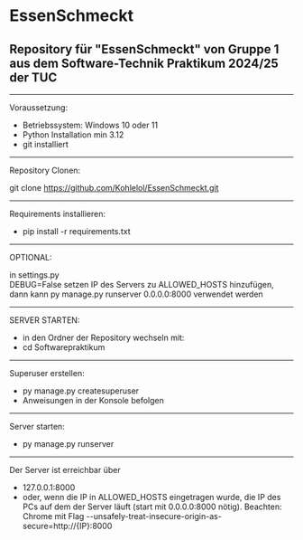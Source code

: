 # EssenSchmeckt
Repository für "EssenSchmeckt" von Gruppe 1 aus dem Software-Technik Praktikum 2024/25 der TUC
---
---
Voraussetzung: 
- Betriebssystem: Windows 10 oder 11
- Python Installation min 3.12
- git installiert

---

Repository Clonen:

git clone https://github.com/Kohlelol/EssenSchmeckt.git

---
Requirements installieren: 
- pip install -r requirements.txt

---
OPTIONAL:

in settings.py  
DEBUG=False setzen
IP des Servers zu ALLOWED_HOSTS hinzufügen, dann kann py manage.py runserver 0.0.0.0:8000 verwendet werden

---

SERVER STARTEN:

- in den Ordner der Repository wechseln mit:
- cd Softwarepraktikum

---

Superuser erstellen:
- py manage.py createsuperuser
-  Anweisungen in der Konsole befolgen

---

Server starten:
- py manage.py runserver

---

Der Server ist erreichbar über
- 127.0.0.1:8000
- oder, wenn die IP in ALLOWED_HOSTS eingetragen wurde, die IP des PCs auf dem der Server läuft (start mit 0.0.0.0:8000 nötig). Beachten: Chrome mit Flag --unsafely-treat-insecure-origin-as-secure=http://{IP}:8000


